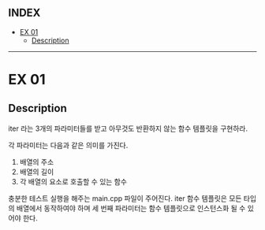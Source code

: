## INDEX

- [EX 01](#ex-01)
	- [Description](#description)

---
# EX 01

## Description

iter 라는 3개의 파라미터들를 받고 아무것도 반환하지 않는 함수 템플릿을 구현하라.   

각 파라미터는 다음과 같은 의미를 가진다.      
1. 배열의 주소   
2. 배열의 길이    
3. 각 배열의 요소로 호출할 수 있는 함수   

충분한 테스트 실행을 해주는 main.cpp 파일이 주어진다.
iter 함수 템플릿은 모든 타입의 배열에서 동작하여야 하며 세 번째 파라미터는 함수 템플릿으로 인스턴스화 될 수 있어야 한다.   
